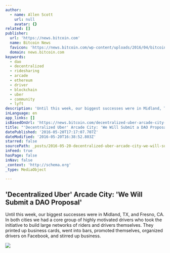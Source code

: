 ```yaml
---
author:
  - name: Allen Scott
    url: null
    avatar: {}
related: []
publisher:
  url: 'https://news.bitcoin.com'
  name: Bitcoin News
  favicon: 'https://news.bitcoin.com/wp-content/uploads/2016/04/bitcoin_fav.png'
  domain: news.bitcoin.com
keywords:
  - dao
  - decentralized
  - ridesharing
  - arcade
  - ethereum
  - driver
  - blockchain
  - uber
  - community
  - lyft
description: 'Until this week, our biggest successes were in Midland, TX, and Fresno, CA. In both cities we had a core group of highly motivated drivers who took the initiative to build large networks of riders and drivers themselves. They printed up business cards, went into bars, promoted themselves, organized drivers on Facebook, and stirred up business.'
inLanguage: en
app_links: []
isBasedOnUrl: 'https://news.bitcoin.com/decentralized-uber-arcade-city-use-dao/'
title: "'Decentralized Uber' Arcade City: 'We Will Submit a DAO Proposal'"
datePublished: '2016-05-20T17:17:07.707Z'
dateModified: '2016-05-20T16:38:52.803Z'
starred: false
sourcePath: _posts/2016-05-20-decentralized-uber-arcade-city-we-will-submit-a-dao-prop.md
inFeed: true
hasPage: false
inNav: false
_context: 'http://schema.org'
_type: MediaObject

---
```

<article style=""><h1>'Decentralized Uber' Arcade City: 'We Will Submit a DAO Proposal'</h1><p>Until this week, our biggest successes were in Midland, TX, and Fresno, CA. In both cities we had a core group of highly motivated drivers who took the initiative to build large networks of riders and drivers themselves. They printed up business cards, went into bars, promoted themselves, organized drivers on Facebook, and stirred up business.</p><img src="https://news.bitcoin.com/wp-content/uploads/2016/05/lights-arcade-city-1.jpg" /></article>